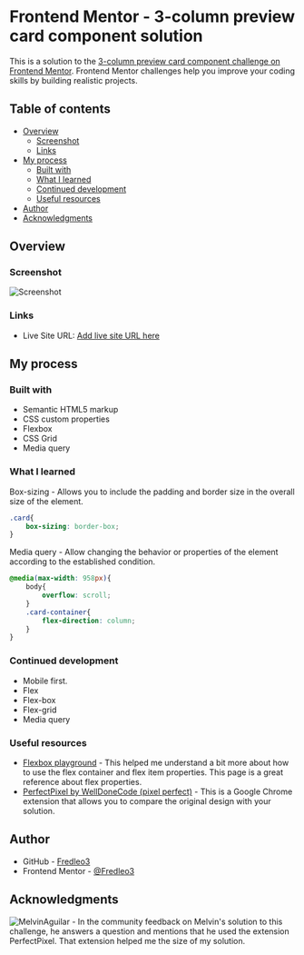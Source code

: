 # Frontend Mentor - 3-column preview card component solution

This is a solution to the [3-column preview card component challenge on Frontend Mentor](https://www.frontendmentor.io/challenges/3column-preview-card-component-pH92eAR2-). Frontend Mentor challenges help you improve your coding skills by building realistic projects. 

## Table of contents

- [Overview](#overview)
  - [Screenshot](#screenshot)
  - [Links](#links)
- [My process](#my-process)
  - [Built with](#built-with)
  - [What I learned](#what-i-learned)
  - [Continued development](#continued-development)
  - [Useful resources](#useful-resources)
- [Author](#author)
- [Acknowledgments](#acknowledgments)



## Overview

### Screenshot

![Screenshot](./screenshot.jpg)


### Links

- Live Site URL: [Add live site URL here](https://your-live-site-url.com)

## My process

### Built with

- Semantic HTML5 markup
- CSS custom properties
- Flexbox
- CSS Grid
- Media query

### What I learned

Box-sizing - Allows you to include the padding and border size in the overall size of the element.

```css
.card{
    box-sizing: border-box;
}
```

Media query - Allow changing the behavior or properties of the element according to the established condition.

```css
@media(max-width: 958px){
    body{
        overflow: scroll;
    }
    .card-container{
        flex-direction: column;        
    }
}
```

### Continued development

- Mobile first. 
- Flex
- Flex-box
- Flex-grid
- Media query

### Useful resources

- [Flexbox playground](https://codepen.io/enxaneta/full/adLPwv) - This helped me understand a bit more about how to use the flex container and flex item properties. This page is a great reference about flex properties.
- [PerfectPixel by WellDoneCode (pixel perfect)](https://chrome.google.com/webstore/detail/perfectpixel-by-welldonec/dkaagdgjmgdmbnecmcefdhjekcoceebi?hl=en) - This is a Google Chrome extension that allows you to compare the original design with your solution.

## Author

- GitHub - [Fredleo3](https://github.com/Fredleo3)
- Frontend Mentor - [@Fredleo3](https://www.frontendmentor.io/profile/Fredleo3)

## Acknowledgments

![MelvinAguilar](https://www.frontendmentor.io/profile/MelvinAguilar) - In the community feedback on Melvin's solution to this challenge, he answers a question  and mentions that he used the extension PerfectPixel. That extension helped me the size of my solution.


